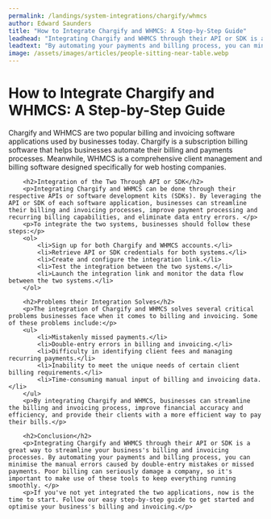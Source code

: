 ```yaml
---
permalink: /landings/system-integrations/chargify/whmcs
author: Edward Saunders
title: "How to Integrate Chargify and WHMCS: A Step-by-Step Guide"
leadhead: "Integrating Chargify and WHMCS through their API or SDK is a great way to streamline your business's billing and invoicing processes"
leadtext: "By automating your payments and billing process, you can minimise the manual errors caused by double-entry mistakes or missed payments. Poor billing can seriously damage a company, so it's important to make use of these tools to keep everything running smoothly."
image: /assets/images/articles/people-sitting-near-table.webp
---
```

<div class="arttext">        <h1>How to Integrate Chargify and WHMCS: A Step-by-Step Guide</h1>
        <p>Chargify and WHMCS are two popular billing and invoicing software applications used by businesses today. Chargify is a subscription billing software that helps businesses automate their billing and payments processes. Meanwhile, WHMCS is a comprehensive client management and billing software designed specifically for web hosting companies.</p>
        
        <h2>Integration of the Two Through API or SDK</h2>
        <p>Integrating Chargify and WHMCS can be done through their respective APIs or software development kits (SDKs). By leveraging the API or SDK of each software application, businesses can streamline their billing and invoicing processes, improve payment processing and recurring billing capabilities, and eliminate data entry errors. </p>
        <p>To integrate the two systems, businesses should follow these steps:</p>
        <ol>
            <li>Sign up for both Chargify and WHMCS accounts.</li>
            <li>Retrieve API or SDK credentials for both systems.</li>
            <li>Create and configure the integration link.</li>
            <li>Test the integration between the two systems.</li>
            <li>Launch the integration link and monitor the data flow between the two systems.</li>
        </ol>
        
        <h2>Problems their Integration Solves</h2>
        <p>The integration of Chargify and WHMCS solves several critical problems businesses face when it comes to billing and invoicing. Some of these problems include:</p>
        <ul>
            <li>Mistakenly missed payments.</li>
            <li>Double-entry errors in billing and invoicing.</li>
            <li>Difficulty in identifying client fees and managing recurring payments.</li>
            <li>Inability to meet the unique needs of certain client billing requirements.</li>
            <li>Time-consuming manual input of billing and invoicing data.</li>
        </ul>
        <p>By integrating Chargify and WHMCS, businesses can streamline the billing and invoicing process, improve financial accuracy and efficiency, and provide their clients with a more efficient way to pay their bills.</p>
        
        <h2>Conclusion</h2>
        <p>Integrating Chargify and WHMCS through their API or SDK is a great way to streamline your business's billing and invoicing processes. By automating your payments and billing process, you can minimise the manual errors caused by double-entry mistakes or missed payments. Poor billing can seriously damage a company, so it's important to make use of these tools to keep everything running smoothly. </p>
        <p>If you've not yet integrated the two applications, now is the time to start. Follow our easy step-by-step guide to get started and optimise your business's billing and invoicing.</p>
</div>